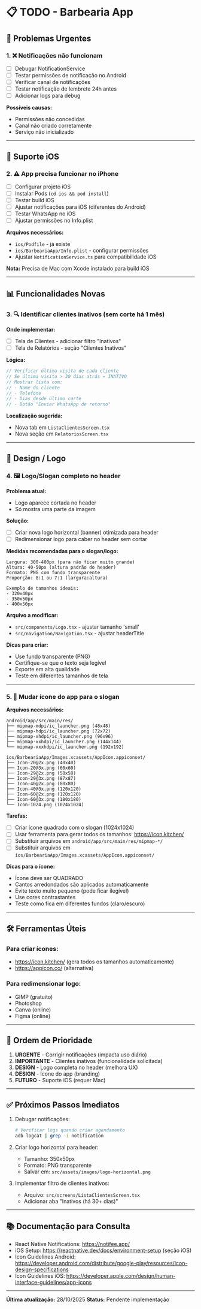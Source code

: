 # 📋 TODO - Barbearia App

## 🚨 Problemas Urgentes

### 1. ❌ Notificações não funcionam
- [ ] Debugar NotificationService
- [ ] Testar permissões de notificação no Android
- [ ] Verificar canal de notificações
- [ ] Testar notificação de lembrete 24h antes
- [ ] Adicionar logs para debug

**Possíveis causas:**
- Permissões não concedidas
- Canal não criado corretamente
- Serviço não inicializado

---

## 🍎 Suporte iOS

### 2. ⚠️ App precisa funcionar no iPhone
- [ ] Configurar projeto iOS
- [ ] Instalar Pods (`cd ios && pod install`)
- [ ] Testar build iOS
- [ ] Ajustar notificações para iOS (diferentes do Android)
- [ ] Testar WhatsApp no iOS
- [ ] Ajustar permissões no Info.plist

**Arquivos necessários:**
- `ios/Podfile` - já existe
- `ios/BarbeariaApp/Info.plist` - configurar permissões
- Ajustar `NotificationService.ts` para compatibilidade iOS

**Nota:** Precisa de Mac com Xcode instalado para build iOS

---

## 📊 Funcionalidades Novas

### 3. 🔍 Identificar clientes inativos (sem corte há 1 mês)

**Onde implementar:**
- [ ] Tela de Clientes - adicionar filtro "Inativos"
- [ ] Tela de Relatórios - seção "Clientes Inativos"

**Lógica:**
```typescript
// Verificar última visita de cada cliente
// Se última visita > 30 dias atrás = INATIVO
// Mostrar lista com:
// - Nome do cliente
// - Telefone
// - Dias desde último corte
// - Botão "Enviar WhatsApp de retorno"
```

**Localização sugerida:**
- Nova tab em `ListaClientesScreen.tsx`
- Nova seção em `RelatoriosScreen.tsx`

---

## 🎨 Design / Logo

### 4. 🖼️ Logo/Slogan completo no header

**Problema atual:**
- Logo aparece cortada no header
- Só mostra uma parte da imagem

**Solução:**
- [ ] Criar nova logo horizontal (banner) otimizada para header
- [ ] Redimensionar logo para caber no header sem cortar

**Medidas recomendadas para o slogan/logo:**
```
Largura: 300-400px (para não ficar muito grande)
Altura: 40-50px (altura padrão do header)
Formato: PNG com fundo transparente
Proporção: 8:1 ou 7:1 (largura:altura)

Exemplo de tamanhos ideais:
- 320x40px
- 350x50px
- 400x50px
```

**Arquivo a modificar:**
- `src/components/Logo.tsx` - ajustar tamanho 'small'
- `src/navigation/Navigation.tsx` - ajustar headerTitle

**Dicas para criar:**
- Use fundo transparente (PNG)
- Certifique-se que o texto seja legível
- Exporte em alta qualidade
- Teste em diferentes tamanhos de tela

---

### 5. 📱 Mudar ícone do app para o slogan

**Arquivos necessários:**
```
android/app/src/main/res/
├── mipmap-mdpi/ic_launcher.png (48x48)
├── mipmap-hdpi/ic_launcher.png (72x72)
├── mipmap-xhdpi/ic_launcher.png (96x96)
├── mipmap-xxhdpi/ic_launcher.png (144x144)
└── mipmap-xxxhdpi/ic_launcher.png (192x192)

ios/BarbeariaApp/Images.xcassets/AppIcon.appiconset/
├── Icon-20@2x.png (40x40)
├── Icon-20@3x.png (60x60)
├── Icon-29@2x.png (58x58)
├── Icon-29@3x.png (87x87)
├── Icon-40@2x.png (80x80)
├── Icon-40@3x.png (120x120)
├── Icon-60@2x.png (120x120)
├── Icon-60@3x.png (180x180)
└── Icon-1024.png (1024x1024)
```

**Tarefas:**
- [ ] Criar ícone quadrado com o slogan (1024x1024)
- [ ] Usar ferramenta para gerar todos os tamanhos: https://icon.kitchen/
- [ ] Substituir arquivos em `android/app/src/main/res/mipmap-*/`
- [ ] Substituir arquivos em `ios/BarbeariaApp/Images.xcassets/AppIcon.appiconset/`

**Dicas para o ícone:**
- Ícone deve ser QUADRADO
- Cantos arredondados são aplicados automaticamente
- Evite texto muito pequeno (pode ficar ilegível)
- Use cores contrastantes
- Teste como fica em diferentes fundos (claro/escuro)

---

## 🛠️ Ferramentas Úteis

### Para criar ícones:
- https://icon.kitchen/ (gera todos os tamanhos automaticamente)
- https://appicon.co/ (alternativa)

### Para redimensionar logo:
- GIMP (gratuito)
- Photoshop
- Canva (online)
- Figma (online)

---

## 📝 Ordem de Prioridade

1. **URGENTE** - Corrigir notificações (impacta uso diário)
2. **IMPORTANTE** - Clientes inativos (funcionalidade solicitada)
3. **DESIGN** - Logo completa no header (melhora UX)
4. **DESIGN** - Ícone do app (branding)
5. **FUTURO** - Suporte iOS (requer Mac)

---

## ✅ Próximos Passos Imediatos

1. Debugar notificações:
   ```bash
   # Verificar logs quando criar agendamento
   adb logcat | grep -i notification
   ```

2. Criar logo horizontal para header:
   - Tamanho: 350x50px
   - Formato: PNG transparente
   - Salvar em: `src/assets/images/logo-horizontal.png`

3. Implementar filtro de clientes inativos:
   - Arquivo: `src/screens/ListaClientesScreen.tsx`
   - Adicionar aba "Inativos (há 30+ dias)"

---

## 📚 Documentação para Consulta

- React Native Notifications: https://notifee.app/
- iOS Setup: https://reactnative.dev/docs/environment-setup (seção iOS)
- Icon Guidelines Android: https://developer.android.com/distribute/google-play/resources/icon-design-specifications
- Icon Guidelines iOS: https://developer.apple.com/design/human-interface-guidelines/app-icons

---

**Última atualização:** 28/10/2025
**Status:** Pendente implementação
